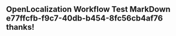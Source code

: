 <properties
ms.topic="hero-topic1"
ms.test1="hero-topic"
ms.test2="test"/>

## OpenLocalization Workflow Test MarkDown e77ffcfb-f9c7-40db-b454-8fc56cb4af76 thanks!
